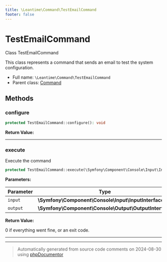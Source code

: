 ```yaml
---
title: \Leantime\Command\TestEmailCommand
footer: false
---
```


# TestEmailCommand

Class TestEmailCommand

This class represents a command that sends an email to test the system configuration.

* Full name: `\Leantime\Command\TestEmailCommand`
* Parent class: [Command](../../../classes.md)



## Methods

### configure



```php
protected TestEmailCommand::configure(): void
```









**Return Value:**





---
### execute

Execute the command

```php
protected TestEmailCommand::execute(\Symfony\Component\Console\Input\InputInterface $input, \Symfony\Component\Console\Output\OutputInterface $output): int
```








**Parameters:**

| Parameter | Type | Description |
|-----------|------|-------------|
| `input` | **\Symfony\Component\Console\Input\InputInterface** |  |
| `output` | **\Symfony\Component\Console\Output\OutputInterface** |  |


**Return Value:**

0 if everything went fine, or an exit code.



---


---
> Automatically generated from source code comments on 2024-08-30 using [phpDocumentor](http://www.phpdoc.org/)

